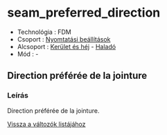 # seam\_preferred\_direction

* Technológia : FDM
* Csoport : [Nyomtatási beállítások](../../../konfig/print_settings)
* Alcsoport : [Kerület és héj](../../beallitasok/print_settings.md#périmètre-et-enveloppe) - [Haladó](../../beallitasok/print_settings.md#Haladó)
* Mód : -

## Direction préférée de la jointure

### Leírás

Direction préférée de la jointure.

[Vissza a változók listájához](../../variable_list)

